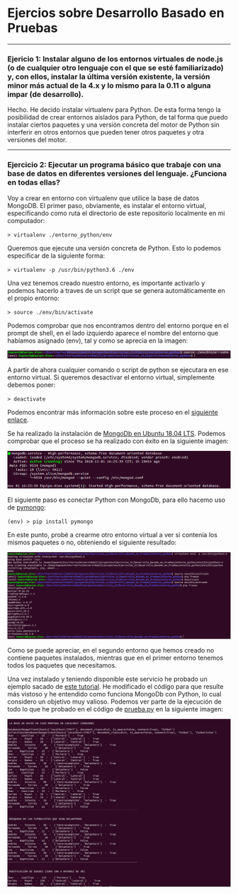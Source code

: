 # Ejercios sobre Desarrollo Basado en Pruebas

---

### Ejericio 1: Instalar alguno de los entornos virtuales de node.js (o de cualquier otro lenguaje con el que se esté familiarizado) y, con ellos, instalar la última versión existente, la versión minor más actual de la 4.x y lo mismo para la 0.11 o alguna impar (de desarrollo).

Hecho. He decido instalar virtualenv para Python. De esta forma tengo la posibilidad de crear entornos aislados para Python, de tal forma que puedo instalar ciertos paquetes y una versión concreta del motor de Python sin interferir en otros entornos que pueden tener otros paquetes y otra versiones del motor.

---

### Ejercicio 2: Ejecutar un programa básico que trabaje con una base de datos en diferentes versiones del lenguaje. ¿Funciona en todas ellas?

Voy a crear en entorno con virtualenv que utilice la base de datos MongoDB. El primer paso, obviamente, es instalar el entorno virtual, especificando como ruta el directorio de este repositorio localmente en mi computador:

`> virtualenv ./entorno_python/env`

Queremos que ejecute una versión concreta de Python. Esto lo podemos especificar de la siguiente forma:

`> virtualenv -p /usr/bin/python3.6 ./env`

Una vez tenemos creado nuestro entorno, es importante activarlo y podemos hacerlo a traves de un script que se genera automáticamente en el propio entorno:

`> source ./env/bin/activate`

Podemos comprobar que nos encontramos dentro del entorno porque en el prompt de shell, en el lado izquierdo aparece el nombre del entorno que habíamos asignado (env), tal y como se aprecia en la imagen:

 ![Captura de le terminal.](figuras/figura1.png)

 A partir de ahora cualquier comando o script de python se ejecutara en ese entorno virtual. Si queremos desactivar el entorno virtual, simplemente debemos poner:

 `> deactivate`

 Podemos encontrar más información sobre este proceso en el [siguiente enlace](https://osl.ugr.es/2016/10/17/entornos-virtuales-en-python-con-virtualenv/).

 Se ha realizado la instalación de [MongoDb en Ubuntu 18.04 LTS](https://www.digitalocean.com/community/tutorials/como-instalar-mongodb-en-ubuntu-16-04-es). Podemos comprobar que el proceso se ha realizado con éxito en la siguiente imagen:

 ![figura4](figuras/figura4.png)

 El siguiente paso es conectar Python con MongoDb, para ello hacemo uso de [pymongo](https://api.mongodb.com/python/current/):

 `(env) > pip install pymongo`

 En este punto, probé a crearme otro entorno virtual a ver si contenía los mismos paquetes o no, obteniendo el siguiente resultado:

 ![figura2](figuras/figura2.png)

 Como se puede apreciar, en el segundo entorno que hemos creado no contiene paquetes instalados, mientras que en el primer entorno tenemos todos los paquetes que necesitamos.

 Una vez instalado y teniendo disponible este servicio he probado un ejemplo sacado de [este tutorial](https://jarroba.com/python-mongodb-driver-pymongo-con-ejemplos/). He modificado el código para que resulte más vistoso y he entendido como funciona MongoDb con Python, lo cual considero un objetivo muy valioso. Podemos ver parte de la ejecución de todo lo que he probado en el código de [prueba.py](https://github.com/AlejandroCN7/Ejercicios_CC/tree/master/Desarrollo_Basado_en_Pruebas/prueba.py) en la siguiente imagen:

 ![figura3](figuras/figura3.png)
